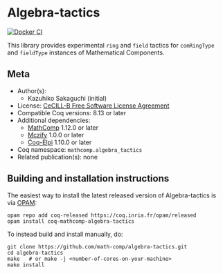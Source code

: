<!---
This file was generated from `meta.yml`, please do not edit manually.
Follow the instructions on https://github.com/coq-community/templates to regenerate.
--->
# Algebra-tactics

[![Docker CI][docker-action-shield]][docker-action-link]

[docker-action-shield]: https://github.com/math-comp/algebra-tactics/workflows/Docker%20CI/badge.svg?branch=master
[docker-action-link]: https://github.com/math-comp/algebra-tactics/actions?query=workflow:"Docker%20CI"




This library provides experimental `ring` and `field` tactics for
`comRingType` and `fieldType` instances of Mathematical Components.

## Meta

- Author(s):
  - Kazuhiko Sakaguchi (initial)
- License: [CeCILL-B Free Software License Agreement](CeCILL-B)
- Compatible Coq versions: 8.13 or later
- Additional dependencies:
  - [MathComp](https://math-comp.github.io) 1.12.0 or later
  - [Mczify](https://github.com/math-comp/mczify) 1.0.0 or later
  - [Coq-Elpi](https://github.com/LPCIC/coq-elpi) 1.10.0 or later
- Coq namespace: `mathcomp.algebra_tactics`
- Related publication(s): none

## Building and installation instructions

The easiest way to install the latest released version of Algebra-tactics
is via [OPAM](https://opam.ocaml.org/doc/Install.html):

```shell
opam repo add coq-released https://coq.inria.fr/opam/released
opam install coq-mathcomp-algebra-tactics
```

To instead build and install manually, do:

``` shell
git clone https://github.com/math-comp/algebra-tactics.git
cd algebra-tactics
make   # or make -j <number-of-cores-on-your-machine> 
make install
```



